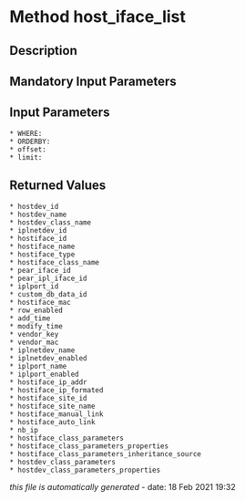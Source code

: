 # Method host_iface_list

## Description
	

## Mandatory Input Parameters

## Input Parameters
	* WHERE:
	* ORDERBY:
	* offset:
	* limit:

## Returned Values
	* hostdev_id
	* hostdev_name
	* hostdev_class_name
	* iplnetdev_id
	* hostiface_id
	* hostiface_name
	* hostiface_type
	* hostiface_class_name
	* pear_iface_id
	* pear_ipl_iface_id
	* iplport_id
	* custom_db_data_id
	* hostiface_mac
	* row_enabled
	* add_time
	* modify_time
	* vendor_key
	* vendor_mac
	* iplnetdev_name
	* iplnetdev_enabled
	* iplport_name
	* iplport_enabled
	* hostiface_ip_addr
	* hostiface_ip_formated
	* hostiface_site_id
	* hostiface_site_name
	* hostiface_manual_link
	* hostiface_auto_link
	* nb_ip
	* hostiface_class_parameters
	* hostiface_class_parameters_properties
	* hostiface_class_parameters_inheritance_source
	* hostdev_class_parameters
	* hostdev_class_parameters_properties


*this file is automatically generated* - date: 18 Feb 2021 19:32